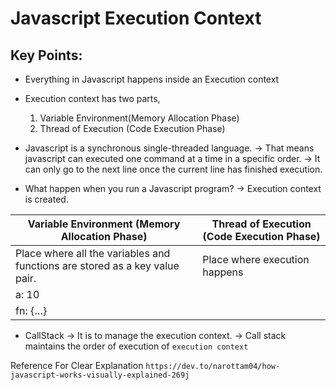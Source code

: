 # Javascript Execution Context

## Key Points:
* Everything in Javascript happens inside an Execution context
* Execution context has two parts, 
  1. Variable Environment(Memory Allocation Phase)
  2. Thread of Execution (Code Execution Phase) 

* Javascript is a synchronous single-threaded language. 
  → That means javascript can executed one command at a time in a specific order. 
  → It can only go to the next line once the current line has finished execution. 

* What happen when you run a Javascript program?
  → Execution context is created.

| Variable Environment (Memory Allocation Phase) | Thread of Execution (Code Execution Phase)  |
| --- | --- |
| Place where all the variables and functions are stored as a key value pair.  | Place where execution happens |
| a: 10
fn: {…} |  |

* CallStack
    → It is to manage the execution context. 
    → Call stack maintains the order of execution of `execution context`


Reference For Clear Explanation
```https://dev.to/narottam04/how-javascript-works-visually-explained-269j```